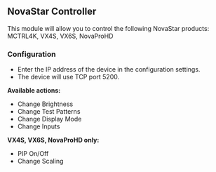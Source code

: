## NovaStar Controller
This module will allow you to control the following NovaStar products: MCTRL4K, VX4S, VX6S, NovaProHD

### Configuration
* Enter the IP address of the device in the configuration settings.
* The device will use TCP port 5200.

**Available actions:**
* Change Brightness
* Change Test Patterns
* Change Display Mode
* Change Inputs

**VX4S, VX6S, NovaProHD only:**
* PIP On/Off
* Change Scaling
